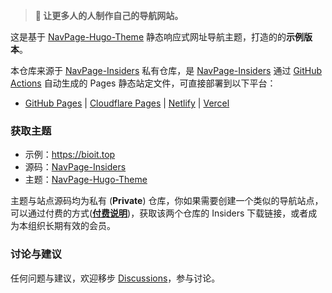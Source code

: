 > **📢 让更多人的人制作自己的导航网站。**

这是基于 [NavPage-Hugo-Theme](https://github.com/NavPage/NavPage-Hugo-Theme) 静态响应式网址导航主题，打造的的**示例版本**。

本仓库来源于 [NavPage-Insiders](https://github.com/NavPage/NavPage-Insiders) 私有仓库，是 [NavPage-Insiders](https://github.com/NavPage/NavPage-Insiders) 通过 [GitHub Actions](https://github.com/peaceiris/actions-gh-pages) 自动生成的 Pages 静态站定文件，可直接部署到以下平台：

- [GitHub Pages](https://pages.github.com/) | [Cloudflare Pages](https://pages.cloudflare.com/) | [Netlify](https://app.netlify.com/) | [Vercel](https://vercel.com/) 

### 获取主题

- 示例：<https://bioit.top>
- 源码：[NavPage-Insiders](https://github.com/NavPage/NavPage-Insiders)
- 主题：[NavPage-Hugo-Theme](https://github.com/NavPage/NavPage-Hugo-Theme)

主题与站点源码均为私有 (**Private**) 仓库，你如果需要创建一个类似的导航站点，可以通过付费的方式([**付费说明**](https://github.com/orgs/NavPage/discussions/2))，获取该两个仓库的 Insiders 下载链接，或者成为本组织长期有效的会员。

### 讨论与建议

任何问题与建议，欢迎移步 [Discussions](https://github.com/orgs/NavPage/discussions)，参与讨论。


<!-- Security scan triggered at 2025-09-02 14:23:26 -->

<!-- Security scan triggered at 2025-09-02 15:25:32 -->

<!-- Security scan triggered at 2025-09-02 15:25:48 -->

<!-- Security scan triggered at 2025-09-02 15:26:27 -->